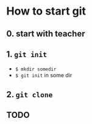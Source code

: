 # How to start git

## 0. start with teacher

## 1. `git init`

- `$ mkdir somedir`
- `$ git init` in some dir

## 2. `git clone`




## TODO


